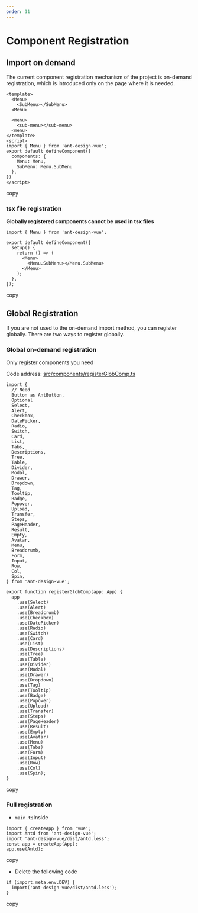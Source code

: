 ```yaml
---
order: 11
---
```


# Component Registration

## Import on demand

The current component registration mechanism of the project is on-demand registration, which is introduced only on the page where it is needed.

```
<template>
  <Menu>
    <SubMenu></SubMenu>
  <Menu>

  <menu>
    <sub-menu></sub-menu>
  <menu>
</template>
<script>
import { Menu } from 'ant-design-vue';
export default defineComponent({
  components: {
    Menu: Menu,
    SubMenu: Menu.SubMenu
  },
})
</script>
```

copy

### tsx file registration

**Globally registered components cannot be used in tsx files**

```
import { Menu } from 'ant-design-vue';

export default defineComponent({
  setup() {
    return () => (
      <Menu>
        <Menu.SubMenu></Menu.SubMenu>
      </Menu>
    );
  },
});
```

copy

## Global Registration

If you are not used to the on-demand import method, you can register globally. There are two ways to register globally.

### Global on-demand registration

Only register components you need

Code address: [src/components/registerGlobComp.ts](https://github.com/jeecgboot/jeecgboot-vue3/tree/master/src/components/registerGlobComp.ts)

```
import {
  // Need
  Button as AntButton,
  Optional
  Select,
  Alert,
  Checkbox,
  DatePicker,
  Radio,
  Switch,
  Card,
  List,
  Tabs,
  Descriptions,
  Tree,
  Table,
  Divider,
  Modal,
  Drawer,
  Dropdown,
  Tag,
  Tooltip,
  Badge,
  Popover,
  Upload,
  Transfer,
  Steps,
  PageHeader,
  Result,
  Empty,
  Avatar,
  Menu,
  Breadcrumb,
  Form,
  Input,
  Row,
  Col,
  Spin,
} from 'ant-design-vue';

export function registerGlobComp(app: App) {
  app
    .use(Select)
    .use(Alert)
    .use(Breadcrumb)
    .use(Checkbox)
    .use(DatePicker)
    .use(Radio)
    .use(Switch)
    .use(Card)
    .use(List)
    .use(Descriptions)
    .use(Tree)
    .use(Table)
    .use(Divider)
    .use(Modal)
    .use(Drawer)
    .use(Dropdown)
    .use(Tag)
    .use(Tooltip)
    .use(Badge)
    .use(Popover)
    .use(Upload)
    .use(Transfer)
    .use(Steps)
    .use(PageHeader)
    .use(Result)
    .use(Empty)
    .use(Avatar)
    .use(Menu)
    .use(Tabs)
    .use(Form)
    .use(Input)
    .use(Row)
    .use(Col)
    .use(Spin);
}
```

copy

### Full registration

- `main.ts`Inside

```
import { createApp } from 'vue';
import Antd from 'ant-design-vue';
import 'ant-design-vue/dist/antd.less';
const app = createApp(App);
app.use(Antd);
```

copy

- Delete the following code

```
if (import.meta.env.DEV) {
  import('ant-design-vue/dist/antd.less');
}
```

copy
